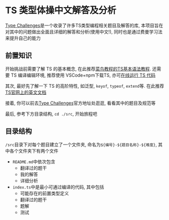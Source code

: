 
# TS 类型体操中文解答及分析

[Type Challenges](https://github.com/type-challenges/type-challenges)是一个收录了许多TS类型编程相关题目及解答的库, 本项目旨在对其中的问题做出全面且详细的解答和分析(使用中文!), 同时也是通过费曼学习法来提升自己的能力

## 前置知识

开始挑战前需要了解 TS 的基本概念, 在此推荐[菜鸟教程的TS基本语法教程](https://www.runoob.com/typescript/ts-tutorial.html). 还需要 TS 编译编辑环境, 推荐使用 VSCode+npm下载TS, 亦可[在线运行 TS 代码](https://www.tslang.cn/play/index.html)

其次, 最好先了解一下 TS 的高阶特性, 如泛型, `keyof`, `typeof`, `extend`等. 在此推荐[TS官网上的英文文档](https://www.typescriptlang.org/docs/handbook/2/types-from-types.html)

接着, 你可以前去[Type Challenges](https://github.com/type-challenges/type-challenges)官方地址处逛逛, 看看其中的题目及规范等

最后, 参考下方目录结构, `cd ./src`, 开始旅程吧

## 目录结构

`/src`目录下对每个题目建立了一个文件夹, 命名为`${编号}-${题目名称}-${难度}`, 其中各个文件夹下有两个文件

- `README.md`中依次包含
  -  翻译过的题干
  -  我的解答
  -  详细分析
- `index.ts`中是最小可通过编译的代码, 其中包括
  - 可能存在的前置类型定义
  - 翻译过的题干
  - 题解
  - 测试
